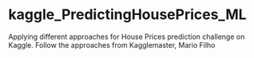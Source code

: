 # kaggle_PredictingHousePrices_ML

Applying different approaches for House Prices prediction challenge on Kaggle. Follow the approaches from Kagglemaster, Mario Filho
